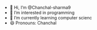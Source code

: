 - 👋 Hi, I’m @Chanchal-sharma9
- 👀 I’m interested in programming
- 🌱 I’m currently learning computer scienc
- 😄 Pronouns: Chanchal

<!---
Chanchal-sharma9/Chanchal-sharma9 is a ✨ special ✨ repository because its `README.md` (this file) appears on your GitHub profile.
You can click the Preview link to take a look at your changes.
--->
